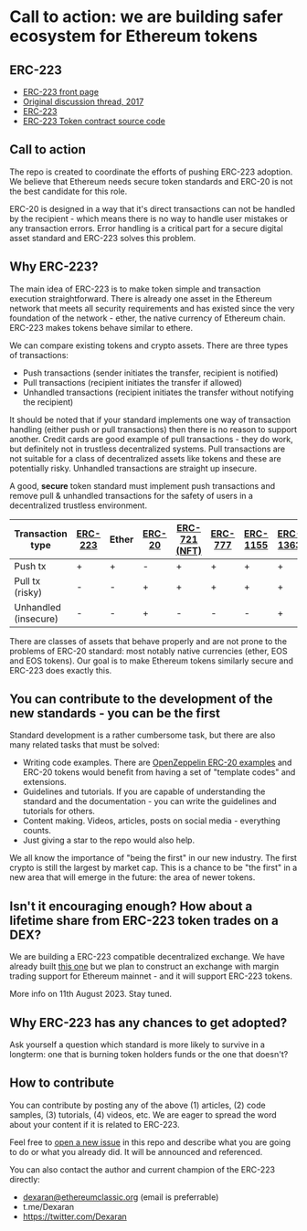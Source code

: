 # Call to action: we are building safer ecosystem for Ethereum tokens

## ERC-223

- [ERC-223 front page](https://dexaran.github.io/erc223)
- [Original discussion thread, 2017](https://github.com/ethereum/eips/issues/223)
- [ERC-223](https://eips.ethereum.org/EIPS/eip-223)
- [ERC-223 Token contract source code](https://github.com/Dexaran/ERC223-token-standard)

## Call to action

The repo is created to coordinate the efforts of pushing ERC-223 adoption. We believe that Ethereum needs secure token standards and ERC-20 is not the best candidate for this role.

ERC-20 is designed in a way that it's direct transactions can not be handled by the recipient - which means there is no way to handle user mistakes or any transaction errors. Error handling is a critical part for a secure digital asset standard and ERC-223 solves this problem.

## Why ERC-223?

The main idea of ERC-223 is to make token simple and transaction execution straightforward. There is already one asset in the Ethereum network that meets all security requirements and has existed since the very foundation of the network - ether, the native currency of Ethereum chain. ERC-223 makes tokens behave similar to ethere.

We can compare existing tokens and crypto assets. There are three types of transactions:

- Push transactions (sender initiates the transfer, recipient is notified)
- Pull transactions (recipient initiates the transfer if allowed)
- Unhandled transactions (recipient initiates the transfer without notifying the recipient)

It should be noted that if your standard implements one way of transaction handling (either push or pull transactions) then there is no reason to support another. Credit cards are good example of pull transactions - they do work, but definitely not in trustless decentralized systems. Pull transactions are not suitable for a class of decentralized assets like tokens and these are potentially risky. Unhandled transactions are straight up insecure.

A good, **secure** token standard must implement push transactions and remove pull & unhandled transactions for the safety of users in a decentralized trustless environment.

| Transaction type  | [ERC-223](https://eips.ethereum.org/EIPS/eip-223)   |  Ether    | [ERC-20](https://eips.ethereum.org/EIPS/eip-20)             | [ERC-721 (NFT)](https://eips.ethereum.org/EIPS/eip-721) | [ERC-777](https://eips.ethereum.org/EIPS/eip-777) | [ERC-1155](https://eips.ethereum.org/EIPS/eip-1155) | [ERC-1363](https://eips.ethereum.org/EIPS/eip-1363) | [EOS C++ token](https://github.com/EOSIO/eosio.contracts/blob/master/contracts/eosio.token/src/eosio.token.cpp) |
| ------------- | ------------- | ------------- | ------------- | ------------- | ------------- | ------------- | ------------- | ------------- |
| Push tx       | +             | +             | - | + | + | + | + | + |
| Pull tx   (risky)    | -             | -             | + | + | + | + | + | - |
| Unhandled  (insecure)   | -             | -             | + | - | - | - | + | - |

There are classes of assets that behave properly and are not prone to the problems of ERC-20 standard: most notably native currencies (ether, EOS and EOS tokens). Our goal is to make Ethereum tokens similarly secure and ERC-223 does exactly this.

## You can contribute to the development of the new standards - you can be the first

Standard development is a rather cumbersome task, but there are also many related tasks that must be solved:

- Writing code examples. There are [OpenZeppelin ERC-20 examples](https://github.com/OpenZeppelin/openzeppelin-contracts/tree/master/contracts/token/ERC20) and ERC-20 tokens would benefit from having a set of "template codes" and extensions.
- Guidelines and tutorials. If you are capable of understanding the standard and the documentation - you can write the guidelines and tutorials for others.
- Content making. Videos, articles, posts on social media - everything counts.
- Just giving a star to the repo would also help.

We all know the importance of "being the first" in our new industry. The first crypto is still the largest by market cap. This is a chance to be "the first" in a new area that will emerge in the future: the area of newer tokens.

## Isn't it encouraging enough? How about a lifetime share from ERC-223 token trades on a DEX?

We are building a ERC-223 compatible decentralized exchange. We have already built [this one](https://app.soy.finance/swap) but we plan to construct an exchange with margin trading support for Ethereum mainnet - and it will support ERC-223 tokens.

More info on 11th August 2023. Stay tuned.

## Why ERC-223 has any chances to get adopted?

Ask yourself a question which standard is more likely to survive in a longterm: one that is burning token holders funds or the one that doesn't?

## How to contribute

You can contribute by posting any of the above (1) articles, (2) code samples, (3) tutorials, (4) videos, etc. We are eager to spread the word about your content if it is related to ERC-223.

Feel free to [open a new issue](https://github.com/EthereumCommonwealth/ERC-223-ecosystem/issues/new) in this repo and describe what you are going to do or what you already did. It will be announced and referenced.

You can also contact the author and current champion of the ERC-223 directly:

- dexaran@ethereumclassic.org (email is preferrable)
- t.me/Dexaran
- https://twitter.com/Dexaran
